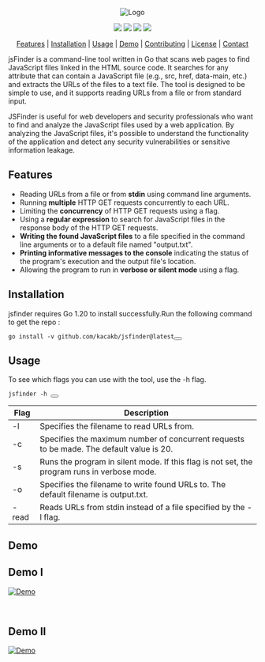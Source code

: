 <div align="center">
  <p>
    <img src="https://user-images.githubusercontent.com/64865400/223095605-38da9d6b-c9fa-4bfd-976a-8ed68a2812c2.png" alt="Logo">
  </p>
  <p>
    <a href="https://golang.org/doc/go1.20"><img src="https://img.shields.io/badge/Go-v1.20-blue"></a>
    <a href="https://github.com/kacakb/jsfinder/releases"><img src="https://img.shields.io/badge/releases-latest-brightgreen.svg"></a>
    <a href="https://opensource.org/licenses/MIT"><img src="https://img.shields.io/badge/License-MIT-yellow.svg"></a>
    <a href="https://github.com/kacakb/jsfinder/issues"><img src="https://img.shields.io/badge/Issues-Welcome-blueviolet"></a>
  </p>
  <p>
    <a href="#features">Features</a> |
    <a href="#installation">Installation</a> |
    <a href="#usage">Usage</a> |
    <a href="#demo">Demo</a> |
    <a href="#contributing">Contributing</a> |
    <a href="#license">License</a> |
    <a href="#contact">Contact</a>
  </p>
</div>

jsFinder is a command-line tool written in Go that scans web pages to find JavaScript files linked in the HTML source code. It searches for any attribute that can contain a JavaScript file (e.g., src, href, data-main, etc.) and extracts the URLs of the files to a text file. The tool is designed to be simple to use, and it supports reading URLs from a file or from standard input.

JSFinder is useful for web developers and security professionals who want to find and analyze the JavaScript files used by a web application. By analyzing the JavaScript files, it's possible to understand the functionality of the application and detect any security vulnerabilities or sensitive information leakage.


<h2 id="features">Features</h2>

<ul>
  <li>Reading URLs from a file or from <strong>stdin</strong> using command line arguments.</li>
  <li>Running <strong>multiple</strong> HTTP GET requests concurrently to each URL.</li>
  <li>Limiting the <strong>concurrency</strong> of HTTP GET requests using a  flag.</li>
  <li>Using a <strong>regular expression</strong> to search for JavaScript files in the response body of the HTTP GET requests.</li>
  <li><strong>Writing the found JavaScript files</strong> to a file specified in the command line arguments or to a default file named "output.txt".</li>
  <li><strong>Printing informative messages to the console</strong> indicating the status of the program's execution and the output file's location.</li>
  <li>Allowing the program to run in <strong>verbose or silent mode</strong> using a flag.</li>
   </ul>
   
   <h2 id="installation">Installation</h2>
   
   jsfinder requires Go 1.20 to install successfully.Run the following command to get the repo :
   
  <pre><code class="language-go">go install -v github.com/kacakb/jsfinder@latest</code><button class="btn" data-clipboard-text="go install -v github.com/kacakb/jsfinder@latest"></button></pre>

<h2 id="usage">Usage</h2>

<p>To see which flags you can use with the tool, use the -h flag.</p>

<pre><code class="language-go">jsfinder -h </code><button class="btn" data-clipboard-text="jsfinder -h"></button></pre>

| Flag | Description |
| --- | --- |
| -l | Specifies the filename to read URLs from.
| -c | Specifies the maximum number of concurrent requests to be made. The default value is 20.
| -s | Runs the program in silent mode. If this flag is not set, the program runs in verbose mode.
| -o | Specifies the filename to write found URLs to. The default filename is output.txt.
| -read | Reads URLs from stdin instead of a file specified by the -l flag.

 <h2 id="demo">Demo</h2>

## Demo I

[![Demo](https://asciinema.org/a/Ehtbcwy1IEoRqfXnROQG2brAa.svg)](https://asciinema.org/a/Ehtbcwy1IEoRqfXnROQG2brAa)

&nbsp;

## Demo II

[![Demo](https://asciinema.org/a/dOtV2XrdtsqFzkYEyqvPb9mrY.svg)](https://asciinema.org/a/dOtV2XrdtsqFzkYEyqvPb9mrY)


